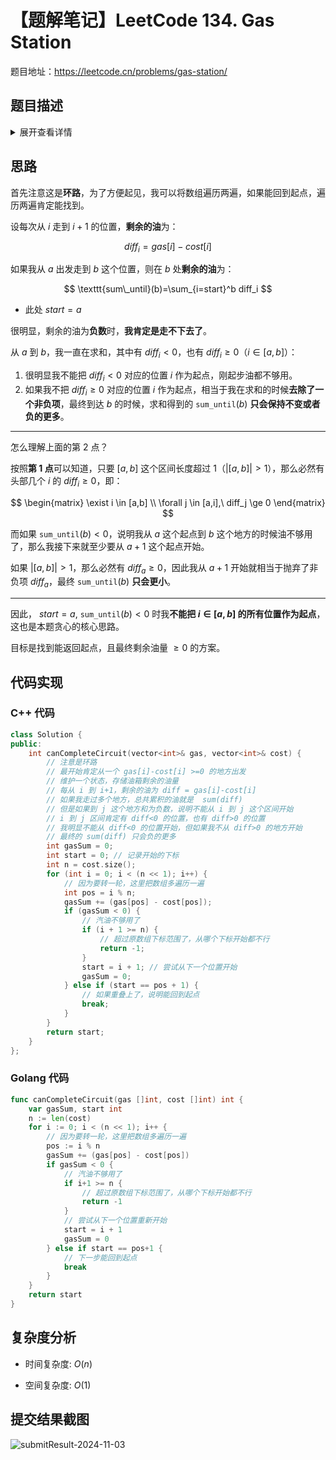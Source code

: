 # 【题解笔记】LeetCode 134. Gas Station

题目地址：https://leetcode.cn/problems/gas-station/

## 题目描述

<details>
<summary>展开查看详情</summary>

<p>在一条环路上有 <code>n</code>&nbsp;个加油站，其中第 <code>i</code>&nbsp;个加油站有汽油&nbsp;<code>gas[i]</code><em>&nbsp;</em>升。</p>

<p>你有一辆油箱容量无限的的汽车，从第<em> </em><code>i</code><em> </em>个加油站开往第<em> </em><code>i+1</code><em>&nbsp;</em>个加油站需要消耗汽油&nbsp;<code>cost[i]</code><em>&nbsp;</em>升。你从其中的一个加油站出发，开始时油箱为空。</p>

<p>给定两个整数数组 <code>gas</code> 和 <code>cost</code> ，如果你可以按顺序绕环路行驶一周，则返回出发时加油站的编号，否则返回 <code>-1</code> 。如果存在解，则 <strong>保证</strong> 它是 <strong>唯一</strong> 的。</p>

<p>&nbsp;</p>

<p><strong>示例&nbsp;1:</strong></p>

<pre>
<strong>输入:</strong> gas = [1,2,3,4,5], cost = [3,4,5,1,2]
<strong>输出:</strong> 3
<strong>解释:
</strong>从 3 号加油站(索引为 3 处)出发，可获得 4 升汽油。此时油箱有 = 0 + 4 = 4 升汽油
开往 4 号加油站，此时油箱有 4 - 1 + 5 = 8 升汽油
开往 0 号加油站，此时油箱有 8 - 2 + 1 = 7 升汽油
开往 1 号加油站，此时油箱有 7 - 3 + 2 = 6 升汽油
开往 2 号加油站，此时油箱有 6 - 4 + 3 = 5 升汽油
开往 3 号加油站，你需要消耗 5 升汽油，正好足够你返回到 3 号加油站。
因此，3 可为起始索引。</pre>

<p><strong>示例 2:</strong></p>

<pre>
<strong>输入:</strong> gas = [2,3,4], cost = [3,4,3]
<strong>输出:</strong> -1
<strong>解释:
</strong>你不能从 0 号或 1 号加油站出发，因为没有足够的汽油可以让你行驶到下一个加油站。
我们从 2 号加油站出发，可以获得 4 升汽油。 此时油箱有 = 0 + 4 = 4 升汽油
开往 0 号加油站，此时油箱有 4 - 3 + 2 = 3 升汽油
开往 1 号加油站，此时油箱有 3 - 3 + 3 = 3 升汽油
你无法返回 2 号加油站，因为返程需要消耗 4 升汽油，但是你的油箱只有 3 升汽油。
因此，无论怎样，你都不可能绕环路行驶一周。</pre>

<p>&nbsp;</p>

<p><strong>提示:</strong></p>

<ul>
	<li><code>gas.length == n</code></li>
	<li><code>cost.length == n</code></li>
	<li><code>1 &lt;= n &lt;= 10<sup>5</sup></code></li>
	<li><code>0 &lt;= gas[i], cost[i] &lt;= 10<sup>4</sup></code></li>
</ul>


</details>

## 思路

首先注意这是**环路**，为了方便起见，我可以将数组遍历两遍，如果能回到起点，遍历两遍肯定能找到。  

设每次从 $i$ 走到 $i+1$ 的位置，**剩余的油**为： 

$$
diff_i=gas[i]-cost[i]
$$

如果我从 $a$ 出发走到 $b$ 这个位置，则在 $b$ 处**剩余的油**为：  

$$
\texttt{sum\_until}(b)=\sum_{i=start}^b diff_i
$$

* 此处 $start=a$

很明显，剩余的油为**负数**时，**我肯定是走不下去了**。  

从 $a$ 到 $b$，我一直在求和，其中有 $diff_i \lt 0$，也有 $diff_i \ge 0$（$i \in [a,b]$）：

1. 很明显我不能把 $diff_i \lt 0$ 对应的位置 $i$ 作为起点，刚起步油都不够用。
2. 如果我不把 $diff_i \ge 0$ 对应的位置 $i$ 作为起点，相当于我在求和的时候**去除了一个非负项**，最终到达 $b$ 的时候，求和得到的 $\texttt{sum\_until}(b)$ **只会保持不变或者负的更多**。

-----

怎么理解上面的第 2 点？

按照**第 1 点**可以知道，只要 $[a,b]$ 这个区间长度超过 1（$|[a,b]|>1$），那么必然有头部几个 $i$ 的 $diff_i \ge 0$，即：  

$$
\begin{matrix}
\exist i \in [a,b] \\
\forall j \in [a,i],\ diff_j \ge 0
\end{matrix}
$$

而如果 $\texttt{sum\_until}(b) \lt 0$，说明我从 $a$ 这个起点到 $b$ 这个地方的时候油不够用了，那么我接下来就至少要从 $a+1$ 这个起点开始。  

如果 $|[a,b]|>1$，那么必然有 $diff_a \ge 0$，因此我从 $a+1$ 开始就相当于抛弃了非负项 $diff_a$，最终  $\texttt{sum\_until}(b)$ **只会更小**。  

-------

因此， $start=a,\ \texttt{sum\_until}(b) \lt 0$ 时我**不能把 $i \in [a,b]$ 的所有位置作为起点**，这也是本题贪心的核心思路。  

目标是找到能返回起点，且最终剩余油量 $\ge 0$ 的方案。  

## 代码实现

### C++ 代码

```cpp
class Solution {
public:
    int canCompleteCircuit(vector<int>& gas, vector<int>& cost) {
        // 注意是环路
        // 最开始肯定从一个 gas[i]-cost[i] >=0 的地方出发
        // 维护一个状态，存储油箱剩余的油量
        // 每从 i 到 i+1，剩余的油为 diff = gas[i]-cost[i]
        // 如果我走过多个地方，总共累积的油就是  sum(diff)
        // 但是如果到 j 这个地方和为负数，说明不能从 i 到 j 这个区间开始
        // i 到 j 区间肯定有 diff<0 的位置，也有 diff>0 的位置
        // 我明显不能从 diff<0 的位置开始，但如果我不从 diff>0 的地方开始
        // 最终的 sum(diff) 只会负的更多
        int gasSum = 0;
        int start = 0; // 记录开始的下标
        int n = cost.size();
        for (int i = 0; i < (n << 1); i++) {
            // 因为要转一轮，这里把数组多遍历一遍
            int pos = i % n;
            gasSum += (gas[pos] - cost[pos]);
            if (gasSum < 0) {
                // 汽油不够用了
                if (i + 1 >= n) {
                    // 超过原数组下标范围了，从哪个下标开始都不行
                    return -1;
                }
                start = i + 1; // 尝试从下一个位置开始
                gasSum = 0;
            } else if (start == pos + 1) {
                // 如果重叠上了，说明能回到起点
                break;
            }
        }
        return start;
    }
};
```

### Golang 代码

```go
func canCompleteCircuit(gas []int, cost []int) int {
	var gasSum, start int
	n := len(cost)
	for i := 0; i < (n << 1); i++ {
		// 因为要转一轮，这里把数组多遍历一遍
		pos := i % n
		gasSum += (gas[pos] - cost[pos])
		if gasSum < 0 {
			// 汽油不够用了
			if i+1 >= n {
				// 超过原数组下标范围了，从哪个下标开始都不行
				return -1
			}
			// 尝试从下一个位置重新开始
			start = i + 1
			gasSum = 0
		} else if start == pos+1 {
			// 下一步能回到起点
			break
		}
	}
	return start
}
```

## 复杂度分析

* 时间复杂度: $O(n)$  

* 空间复杂度: $O(1)$

## 提交结果截图 

![submitResult-2024-11-03](https://assets.xbottle.top/img/submitResult-2024-11-03.png?233)    
